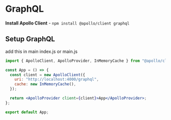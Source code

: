 # GraphQL

**Install Apollo Client** - `npm install @apollo/client graphql`

## Setup GraphQL

add this in main index.js or main.js

```jsx
import { ApolloClient, ApolloProvider, InMemoryCache } from "@apollo/client";

const App = () => {
  const client = new ApolloClient({
    uri: "http://localhost:4000/graphql",
    cache: new InMemoryCache(),
  });

  return <ApolloProvider client={client}>App</ApolloProvider>;
};

export default App;
```
